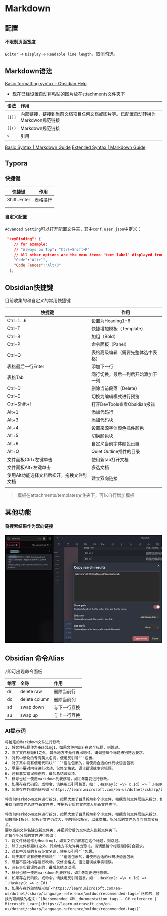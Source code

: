 # Markdown 

## 配置

#### 不限制页面宽度
`Editor` -> `Display` -> `Readable line length`，取消勾选。

## Markdown语法

[Basic formatting syntax - Obsidian Help](https://help.obsidian.md/Editing+and+formatting/Basic+formatting+syntax)

- 现在已经设置自动将粘贴的图片放在attachments文件夹下 

| 语法   | 作用                                                                           |
|:------ |:------------------------------------------------------------------------------ |
| `[[]]` | 内部链接，链接到当前文档项目任何文档或图片等。已配置自动转换为Markdwon规范链接 |
| `[]()` | Markdown规范链接                                                               |
| `> `   | 引用                                                                               |

[Basic Syntax | Markdown Guide](https://www.markdownguide.org/basic-syntax/)
[Extended Syntax | Markdown Guide](https://www.markdownguide.org/extended-syntax/)
## Typora
### 快捷键

| 快捷键      | 作用     |
| ----------- | -------- |
| Shift+Enter | 表格换行 |
|             |          |
|             |          |

#### 自定义配置

`Advanced Setting`可以打开配置文件夹，其中`conf.user.json`中定义：

```json
 "keyBinding": {
    // for example:
    // "Always on Top": "Ctrl+Shift+P"
    // All other options are the menu items 'text label' displayed from each typora menu
    "Code":"Alt+1",
    "Code Fences":"Alt+3"
  },
```



## Obsidian快捷键

目前收集的和自定义的常用快捷键

| 快捷键                                    | 作用                               |
| ----------------------------------------- | ---------------------------------- |
| Ctrl+1...6                                | 设置为Heading1-6                   |
| Ctrl+T                                    | 快捷增加模板（Template）           |
| Ctrl+B                                    | 加粗（Bold）                       |
| Ctrl+P                                    | 命令面板（Panel）                  |
| Ctrl+Q                                    | 表格高级编辑（需要先整体选中表格） |
| 表格最后一行Enter                         | 添加下一行                         |
| 表格Tab                                   | 同行切换，最后一列后开始添加下一列 |
| Ctrl+D                                    | 删除当前段落（Delete）             |
| Ctrl+E                                    | 切换为编辑模式进行预览             |
| Ctrl+Shift+I                              | 打开DevTools查看Obsidian报错       |
| Alt+1                                     | 添加代码行                         |
| Alt+3                                     | 添加代码块                         |
| Alt+4                                     | 设置来源字体颜色插件颜色           |
| Alt+5                                     | 切换颜色块                         |
| Alt+6                                     | 自定义当前字体颜色设置             |
| Alt+Q                                     | Quiet Outline插件的目录            |
| 文件面板Ctrl+左键单击                     | 使用新tab打开文档                  |
| 文件面板Alt+左键单击                      | 多选文档                           |
| 使用Alt功能选择文档后松开，拖拽文件到文档 | 建立双向链接                       |
|                                           |                                    |

> 模板在attachments/templates文件夹下，可以自行增加模板

## 其他功能

#### 将搜索结果作为双向链接
![](attachments/Pasted%20image%2020230823084310.png)

## Obsidian 命令Alias

`/`即可出现命令面板

| 缩写 | 全称          | 作用         |
|:---- |:------------- |:------------ |
| dr   | delete raw    | 删除当前行   |
| dc   | delete column | 删除当前列   | 
| sd   | swap down     | 与下一行互换 |
| su   | swap up       | 与上一行互换 |


### AI提示词

```txt
将给定的Markdown文件进行修改：  
1. 将文件标题作为Heading1，如果文件内部存在这个标题，则跳过。  
2. 除了文件标题H1之外，其余地方不允许再出现H1。请调整每个标题级别符合要求。  
3. 对其中涉及的专有英文名词，使用反引号"`"包裹。  
4. 对于其中没有使用代码块"```"语法包裹的，请使用合适的代码块语言包裹  
5. 尽量不要对内容进行改动，仅修复格式、语法错误或事实错误。  
6. 若有事实错误修正的，最后总结改动项。  
7. 标号也统一使用markdown列表序号，如①等需要进行修改。  
8. 如果存在代码段，或命令，请换用反引号包裹，如: .HasKey(c =\> c.Id) => `.HasKey(c => c.Id) `  
9. 如果存在外部地址形如`<https://learn.microsoft.com/en-us/dotnet/csharp/language-reference/xmldoc/recommended-tags>`格式的，替换为可阅读的格式：`[Recommended XML documentation tags - C# reference | Microsoft Learn](https://learn.microsoft.com/en-us/dotnet/csharp/language-reference/xmldoc/recommended-tags)`
```

```txt
将当前Markdown文件进行拆分，按照大章节目录拆为多个小文件，根据当前文件层级来拆分，如按照H1拆分，如拆分文件仍过大，则按照H2拆分，以此类推。拆分后的文件名与当前章节有关。
要以当前文件名建立新文件夹，并把拆分后的文件放入到新文件夹下。
```


```
将当前Markdown文件进行拆分，按照大章节目录拆为多个小文件，根据当前文件层级来拆分，如按照H1拆分，如拆分文件仍过大，则按照H2拆分，以此类推。拆分后的文件名与当前章节有关。  
要以当前文件名建立新文件夹，并把拆分后的文件放入到新文件夹下。  
对每个拆分后的文件进行修改：  
1. 将文件标题作为Heading1，如果文件内部存在这个标题，则跳过。  
2. 除了文件标题H1之外，其余地方不允许再出现H1。请调整每个标题级别符合要求。  
3. 对其中涉及的专有英文名词，使用反引号"`"包裹。  
4. 对于其中没有使用代码块"```"语法包裹的，请使用合适的代码块语言包裹  
5. 尽量不要对内容进行改动，仅修复格式、语法错误或事实错误。  
6. 若有事实错误修正的，最后总结改动项。  
7. 标号也统一使用markdown列表序号，如①等需要进行修改。  
8. 如果存在代码段，或命令，请换用反引号包裹，如: .HasKey(c =\> c.Id) => `.HasKey(c => c.Id) `  
9. 如果存在外部地址形如`<https://learn.microsoft.com/en-us/dotnet/csharp/language-reference/xmldoc/recommended-tags>`格式的，替换为可阅读的格式：`[Recommended XML documentation tags - C# reference | Microsoft Learn](https://learn.microsoft.com/en-us/dotnet/csharp/language-reference/xmldoc/recommended-tags)`

```
